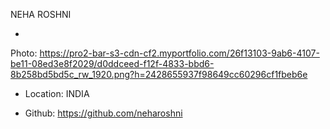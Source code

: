 NEHA ROSHNI

-
Photo: https://pro2-bar-s3-cdn-cf2.myportfolio.com/26f13103-9ab6-4107-be11-08ed3e8f2029/d0ddceed-f12f-4833-bbd6-8b258bd5bd5c_rw_1920.png?h=2428655937f98649cc60296cf1fbeb6e

- Location: INDIA

- Github: https://github.com/neharoshni
